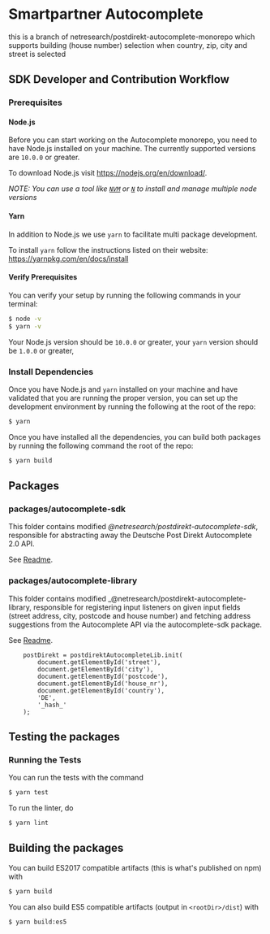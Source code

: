 # Smartpartner Autocomplete 
this is a branch of netresearch/postdirekt-autocomplete-monorepo which supports building (house number) selection when country, zip, city and street is selected

## SDK Developer and Contribution Workflow

### Prerequisites

#### Node.js

Before you can start working on the Autocomplete monorepo, you need to have Node.js
installed on your machine. The currently supported versions are `10.0.0` or greater.

To download Node.js visit https://nodejs.org/en/download/.

_NOTE: You can use a tool like [`NVM`](https://github.com/creationix/nvm)
or [`N`](https://github.com/tj/n) to install and manage multiple node versions_

#### Yarn

In addition to Node.js we use `yarn` to facilitate multi package development.

To install `yarn` follow the instructions listed on their website:
https://yarnpkg.com/en/docs/install

#### Verify Prerequisites

You can verify your setup by running the following commands in your terminal:

```bash
$ node -v
$ yarn -v
```

Your Node.js version should be `10.0.0` or greater, your `yarn` version should
be `1.0.0` or greater,

### Install Dependencies

Once you have Node.js and `yarn` installed on your machine and have validated
that you are running the proper version, you can set up the development environment
by running the following at the root of the repo:

```bash
$ yarn
```

Once you have installed all the dependencies, you can build both packages by
running the following command the root of the repo:

```bash
$ yarn build
```

## Packages

### packages/autocomplete-sdk

This folder contains modified _@netresearch/postdirekt-autocomplete-sdk_, responsible for abstracting away the Deutsche Post Direkt Autocomplete 2.0 API.

See [Readme](packages/autocomplete-sdk/README.md).

### packages/autocomplete-library

This folder contains modified _@netresearch/postdirekt-autocomplete-library, responsible for registering input listeners on given input fields (street address, city, postcode and house number) and fetching address suggestions from the Autocomplete API via the autocomplete-sdk package.

See [Readme](packages/autocomplete-library/README.md).

```javscript
    postDirekt = postdirektAutocompleteLib.init(
        document.getElementById('street'),
        document.getElementById('city'),
        document.getElementById('postcode'),
        document.getElementById('house_nr'),
        document.getElementById('country'),
        'DE',
        '_hash_'            
    );
```

## Testing the packages

### Running the Tests

You can run the tests with the command

```bash
$ yarn test
```

To run the linter, do

```bash
$ yarn lint
```

## Building the packages

You can build ES2017 compatible artifacts (this is what's published on npm) with

```bash
$ yarn build
```

You can also build ES5 compatible artifacts (output in `<rootDir>/dist`) with

```bash
$ yarn build:es5
```